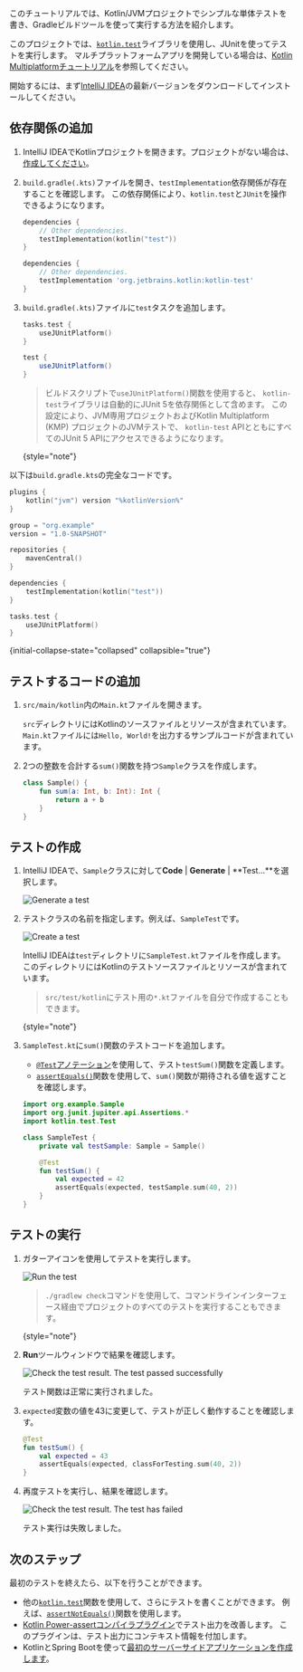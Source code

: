 [//]: # (title: JVMでのJUnitを使ったテストコード – チュートリアル)

このチュートリアルでは、Kotlin/JVMプロジェクトでシンプルな単体テストを書き、Gradleビルドツールを使って実行する方法を紹介します。

このプロジェクトでは、[`kotlin.test`](https://kotlinlang.org/api/latest/kotlin.test/index.html)ライブラリを使用し、JUnitを使ってテストを実行します。
マルチプラットフォームアプリを開発している場合は、[Kotlin Multiplatformチュートリアル](https://www.jetbrains.com/help/kotlin-multiplatform-dev/multiplatform-run-tests.html)を参照してください。

開始するには、まず[IntelliJ IDEA](https://www.jetbrains.com/idea/download/index.html)の最新バージョンをダウンロードしてインストールしてください。

## 依存関係の追加

1. IntelliJ IDEAでKotlinプロジェクトを開きます。プロジェクトがない場合は、
   [作成してください](https://www.jetbrains.com/help/idea/create-your-first-kotlin-app.html#create-project)。

2. `build.gradle(.kts)`ファイルを開き、`testImplementation`依存関係が存在することを確認します。
   この依存関係により、`kotlin.test`と`JUnit`を操作できるようになります。

    <tabs group="build-script">
    <tab title="Kotlin" group-key="kotlin">

   ```kotlin
   dependencies {
       // Other dependencies.
       testImplementation(kotlin("test"))
   }
   ```

    </tab>
    <tab title="Groovy" group-key="groovy">

   ```groovy
   dependencies {
       // Other dependencies.
       testImplementation 'org.jetbrains.kotlin:kotlin-test'
   }
   ```

   </tab>
   </tabs>

3. `build.gradle(.kts)`ファイルに`test`タスクを追加します。

    <tabs group="build-script">
    <tab title="Kotlin" group-key="kotlin">

   ```kotlin
   tasks.test {
       useJUnitPlatform()
   }
   ```

    </tab>
    <tab title="Groovy" group-key="groovy">

   ```groovy
   test {
       useJUnitPlatform()
   }
   ```

   </tab>
   </tabs>

   > ビルドスクリプトで`useJUnitPlatform()`関数を使用すると、
   > `kotlin-test`ライブラリは自動的にJUnit 5を依存関係として含めます。
   > この設定により、JVM専用プロジェクトおよびKotlin Multiplatform (KMP) プロジェクトのJVMテストで、
   > `kotlin-test` APIとともにすべてのJUnit 5 APIにアクセスできるようになります。
   >
   {style="note"}

以下は`build.gradle.kts`の完全なコードです。

```kotlin
plugins {
    kotlin("jvm") version "%kotlinVersion%"
}

group = "org.example"
version = "1.0-SNAPSHOT"

repositories {
    mavenCentral()
}

dependencies {
    testImplementation(kotlin("test"))
}

tasks.test {
    useJUnitPlatform()
}
```
{initial-collapse-state="collapsed" collapsible="true"}

## テストするコードの追加

1. `src/main/kotlin`内の`Main.kt`ファイルを開きます。

   `src`ディレクトリにはKotlinのソースファイルとリソースが含まれています。
   `Main.kt`ファイルには`Hello, World!`を出力するサンプルコードが含まれています。

2. 2つの整数を合計する`sum()`関数を持つ`Sample`クラスを作成します。

   ```kotlin
   class Sample() {
       fun sum(a: Int, b: Int): Int {
           return a + b
       }
   }
   ```

## テストの作成

1. IntelliJ IDEAで、`Sample`クラスに対して**Code** | **Generate** | **Test...**を選択します。

   ![Generate a test](generate-test.png)

2. テストクラスの名前を指定します。例えば、`SampleTest`です。

   ![Create a test](create-test.png)

   IntelliJ IDEAは`test`ディレクトリに`SampleTest.kt`ファイルを作成します。
   このディレクトリにはKotlinのテストソースファイルとリソースが含まれています。

   > `src/test/kotlin`にテスト用の`*.kt`ファイルを自分で作成することもできます。
   >
   {style="note"}

3. `SampleTest.kt`に`sum()`関数のテストコードを追加します。

   * [`@Test`アノテーション](https://kotlinlang.org/api/latest/kotlin.test/-test/index.html)を使用して、テスト`testSum()`関数を定義します。
   * [`assertEquals()`](https://kotlinlang.org/api/latest/kotlin.test/kotlin.test/assert-equals.html)関数を使用して、`sum()`関数が期待される値を返すことを確認します。

   ```kotlin
   import org.example.Sample
   import org.junit.jupiter.api.Assertions.*
   import kotlin.test.Test

   class SampleTest {
       private val testSample: Sample = Sample()

       @Test
       fun testSum() {
           val expected = 42
           assertEquals(expected, testSample.sum(40, 2))
       }
   }
   ```

## テストの実行

1. ガターアイコンを使用してテストを実行します。

   ![Run the test](run-test.png)

   > `./gradlew check`コマンドを使用して、コマンドラインインターフェース経由でプロジェクトのすべてのテストを実行することもできます。
   >
   {style="note"}

2. **Run**ツールウィンドウで結果を確認します。

   ![Check the test result. The test passed successfully](test-successful.png)

   テスト関数は正常に実行されました。

3. `expected`変数の値を43に変更して、テストが正しく動作することを確認します。

   ```kotlin
   @Test
   fun testSum() {
       val expected = 43
       assertEquals(expected, classForTesting.sum(40, 2))
   }
   ```

4. 再度テストを実行し、結果を確認します。

   ![Check the test result. The test has failed](test-failed.png)

   テスト実行は失敗しました。

## 次のステップ

最初のテストを終えたら、以下を行うことができます。

* 他の[`kotlin.test`](https://kotlinlang.org/api/latest/kotlin.test/kotlin.test/)関数を使用して、さらにテストを書くことができます。
   例えば、[`assertNotEquals()`](https://kotlinlang.org/api/latest/kotlin.test/kotlin.test/assert-not-equals.html)関数を使用します。
* [Kotlin Power-assertコンパイラプラグイン](power-assert.md)でテスト出力を改善します。
   このプラグインは、テスト出力にコンテキスト情報を付加します。
* KotlinとSpring Bootを使って[最初のサーバーサイドアプリケーションを作成します](jvm-get-started-spring-boot.md)。